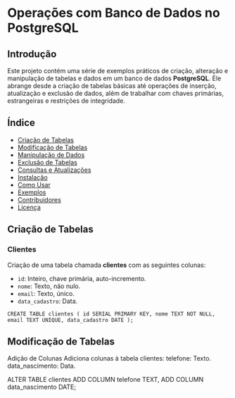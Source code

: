 # Operações com Banco de Dados no PostgreSQL

## Introdução
Este projeto contém uma série de exemplos práticos de criação, alteração e manipulação de tabelas e dados em um banco de dados **PostgreSQL**. Ele abrange desde a criação de tabelas básicas até operações de inserção, atualização e exclusão de dados, além de trabalhar com chaves primárias, estrangeiras e restrições de integridade.

## Índice
- [Criação de Tabelas](#criação-de-tabelas)
- [Modificação de Tabelas](#modificação-de-tabelas)
- [Manipulação de Dados](#manipulação-de-dados)
- [Exclusão de Tabelas](#exclusão-de-tabelas)
- [Consultas e Atualizações](#consultas-e-atualizações)
- [Instalação](#instalação)
- [Como Usar](#como-usar)
- [Exemplos](#exemplos)
- [Contribuidores](#contribuidores)
- [Licença](#licença)

## Criação de Tabelas

### Clientes
Criação de uma tabela chamada **clientes** com as seguintes colunas:
- `id`: Inteiro, chave primária, auto-incremento.
- `nome`: Texto, não nulo.
- `email`: Texto, único.
- `data_cadastro`: Data.


`CREATE TABLE clientes (
    id SERIAL PRIMARY KEY,
    nome TEXT NOT NULL,
    email TEXT UNIQUE,
    data_cadastro DATE
);`

## Modificação de Tabelas
Adição de Colunas
Adiciona colunas à tabela clientes:
telefone: Texto.
data_nascimento: Data.

ALTER TABLE clientes
ADD COLUMN telefone TEXT,
ADD COLUMN data_nascimento DATE;
